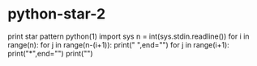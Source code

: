 # python-star-2
print star pattern python(1)
import sys
n = int(sys.stdin.readline())
for i in range(n):
    for j in range(n-(i+1)):
        print(" ",end="")
    for j in range(i+1):
        print("*",end="")
    print("")
